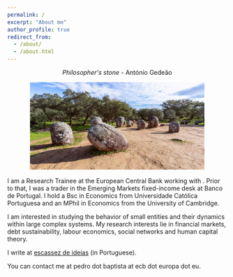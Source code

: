 ```yaml
---
permalink: /
excerpt: "About me"
author_profile: true
redirect_from: 
  - /about/
  - /about.html
---
```


<p align="center">
  <em>Philosopher's stone</em> - António Gedeão
</p>

<p align="center">
  <img src="/images/almendres.jpg" height = "200" width="400"/>
</p>

I am a Research Trainee at the European Central Bank working with . Prior to that, I was a trader in the Emerging Markets fixed-income desk at Banco de Portugal.
I hold a Bsc in Economics from Universidade Católica Portuguesa and an MPhil in Economics from the University of Cambridge.<br /> 

I am interested in studying the behavior of small entities and their dynamics within large complex systems.
My research interests lie in financial markets, debt sustainability, labour economics, social networks and human capital theory. <br />

I write at [escassez de ideias](https://www.escassezdeideias.substack.com/) (in Portuguese). <br />

You can contact me at pedro dot baptista at ecb dot europa dot eu.
